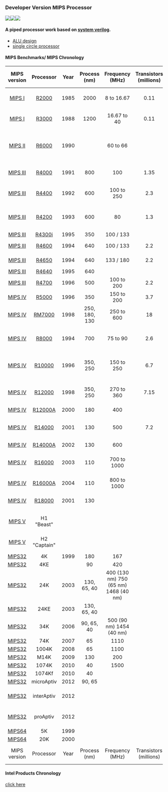 ### Developer Version MIPS Processor

![](https://img.shields.io/static/v1?label=&message=MIPS&color=orange&style=for-the-badge)![](https://img.shields.io/static/v1?label=&message=CPU&color=red&style=for-the-badge)![](https://img.shields.io/static/v1?label=&message=Yikun-works&color=black&style=for-the-badge)

#### A piped processor work based on [system verilog](https://en.wikipedia.org/wiki/SystemVerilog).

- [ALU design](https://github.com/ekonwang/MIPS-CPU-yikun/tree/master/ALU)
- [single circle processor](https://github.com/ekonwang/MIPS-CPU-yikun/tree/master/Single-Circle)

#### MIPS Benchmarks/ MIPS Chronology

|                    MIPS version                    |                          Processor                           | Year | Process (nm)  |            Frequency (MHz)            | Transistors (millions) | Die area (mm2) | Pin count | Power (W) |  Voltage (V)  |  D. cache (KB)  |  I. cache (KB)  | [MMU](https://en.wikipedia.org/wiki/Memory_management_unit) |        L2 cache         |   L3 cache    |                           Features                           |
| :------------------------------------------------: | :----------------------------------------------------------: | :--: | :-----------: | :-----------------------------------: | :--------------------: | :------------: | :-------: | :-------: | :-----------: | :-------------: | :-------------: | :---------------------------------------------------------: | :---------------------: | :-----------: | :----------------------------------------------------------: |
|   [MIPS I](https://en.wikipedia.org/wiki/MIPS_I)   | [R2000](https://en.wikipedia.org/wiki/R2000_(microprocessor)) | 1985 |     2000      |              8 to 16.67               |          0.11          |       80       |           |           |               |   64 external   |   64 external   |                                                             |         *none*          |    *none*     |                 5 stage pipelines, FPU: 2010                 |
|   [MIPS I](https://en.wikipedia.org/wiki/MIPS_I)   |         [R3000](https://en.wikipedia.org/wiki/R3000)         | 1988 |     1200      |              16.67 to 40              |          0.11          |       40       | 145, 172  |     4     |               | 32-256 external | 32-256 external |                                                             |     0-1 MB external     |    *none*     |                   same as R2000; FPU: 3010                   |
|  [MIPS II](https://en.wikipedia.org/wiki/MIPS_II)  |         [R6000](https://en.wikipedia.org/wiki/R6000)         | 1990 |               |               60 to 66                |                        |                |           |           |               |    external     |    external     |                                                             |         *none*          |    *none*     |      32-bit register size, 36-bit physical address, FPU      |
| [MIPS III](https://en.wikipedia.org/wiki/MIPS_III) |         [R4000](https://en.wikipedia.org/wiki/R4000)         | 1991 |      800      |                  100                  |          1.35          |      213       |    179    |    15     |       5       |        8        |        8        |                                                             | 128 KB to 4 MB external |    *none*     |                                                              |
| [MIPS III](https://en.wikipedia.org/wiki/MIPS_III) |         [R4400](https://en.wikipedia.org/wiki/R4400)         | 1992 |      600      |              100 to 250               |          2.3           |      186       |    179    |    15     |    5, 3.3     |       16        |       16        |                                                             | 128 KB to 4 MB external |    *none*     |                                                              |
| [MIPS III](https://en.wikipedia.org/wiki/MIPS_III) |         [R4200](https://en.wikipedia.org/wiki/R4200)         | 1993 |      600      |                  80                   |          1.3           |       81       |    179    |  1.8-2.0  |      3.3      |        8        |       16        |                                                             | 128 KB to 4 MB external |    *none*     | [scalar](https://en.wikipedia.org/wiki/Scalar_processor) design with a five-stage [classic RISC pipeline](https://en.wikipedia.org/wiki/Classic_RISC_pipeline) |
| [MIPS III](https://en.wikipedia.org/wiki/MIPS_III) |        [R4300i](https://en.wikipedia.org/wiki/R4300i)        | 1995 |      350      |               100 / 133               |                        |       45       |    120    |    2.2    |      3.3      |                 |                 |                                                             |                         |    *none*     |                                                              |
| [MIPS III](https://en.wikipedia.org/wiki/MIPS_III) |         [R4600](https://en.wikipedia.org/wiki/R4600)         | 1994 |      640      |               100 / 133               |          2.2           |       77       |    179    |    4.6    |       5       |       16        |       16        |                                                             |     512 KB external     |    *none*     |                                                              |
| [MIPS III](https://en.wikipedia.org/wiki/MIPS_III) |         [R4650](https://en.wikipedia.org/wiki/R4650)         | 1994 |      640      |               133 / 180               |          2.2           |       77       |    179    |    4.6    |       5       |       16        |       16        |                                                             |     512 KB external     |    *none*     |                                                              |
| [MIPS III](https://en.wikipedia.org/wiki/MIPS_III) |         [R4640](https://en.wikipedia.org/wiki/R4640)         | 1995 |      640      |                                       |                        |                |    179    |           |               |                 |                 |                                                             |                         |    *none*     |                                                              |
| [MIPS III](https://en.wikipedia.org/wiki/MIPS_III) |         [R4700](https://en.wikipedia.org/wiki/R4700)         | 1996 |      500      |              100 to 200               |          2.2           |                |    179    |           |               |       16        |       16        |                                                             |        External         |    *none*     |                                                              |
|  [MIPS IV](https://en.wikipedia.org/wiki/MIPS_IV)  |         [R5000](https://en.wikipedia.org/wiki/R5000)         | 1996 |      350      |              150 to 200               |          3.7           |       84       |    223    |    10     |      3.3      |       32        |       32        |                                                             |      1 MB external      |    *none*     |                                                              |
|  [MIPS IV](https://en.wikipedia.org/wiki/MIPS_IV)  |        [RM7000](https://en.wikipedia.org/wiki/R5000)         | 1998 | 250, 180, 130 |              250 to 600               |           18           |       91       |    304    | 10, 6, 3  | 3.3, 2.5, 1.5 |       16        |       16        |                                                             |     256 KB internal     | 1 MB external |                                                              |
|  [MIPS IV](https://en.wikipedia.org/wiki/MIPS_IV)  |         [R8000](https://en.wikipedia.org/wiki/R8000)         | 1994 |      700      |               75 to 90                |          2.6           |      299       |    591    |    30     |      3.3      |       16        |       16        |                                                             |      4 MB external      |    *none*     | [superscalar](https://en.wikipedia.org/wiki/Superscalar), up to 4 instructions per cycle |
|  [MIPS IV](https://en.wikipedia.org/wiki/MIPS_IV)  |        [R10000](https://en.wikipedia.org/wiki/R10000)        | 1996 |   350, 250    |              150 to 250               |          6.7           |      350       |    599    |    30     |      3.3      |       32        |       32        |                                                             | 512 KB – 16 MB external |    *none*     |                                                              |
|  [MIPS IV](https://en.wikipedia.org/wiki/MIPS_IV)  |        [R12000](https://en.wikipedia.org/wiki/R10000)        | 1998 |   350, 250    |              270 to 360               |          7.15          |      229       |    600    |    20     |       4       |       32        |       32        |                                                             | 512 KB – 16 MB external |    *none*     |               single-chip 4-issue superscalar                |
|  [MIPS IV](https://en.wikipedia.org/wiki/MIPS_IV)  |       [R12000A](https://en.wikipedia.org/wiki/R10000)        | 2000 |      180      |                  400                  |                        |                |           |           |               |                 |                 |                                                             |                         |    *none*     |                                                              |
|  [MIPS IV](https://en.wikipedia.org/wiki/MIPS_IV)  |        [R14000](https://en.wikipedia.org/wiki/R10000)        | 2001 |      130      |                  500                  |          7.2           |      204       |    527    |    17     |               |       32        |       32        |                                                             | 512 KB – 16 MB external |    *none*     |                                                              |
|  [MIPS IV](https://en.wikipedia.org/wiki/MIPS_IV)  |       [R14000A](https://en.wikipedia.org/wiki/R10000)        | 2002 |      130      |                  600                  |                        |                |           |    17     |               |       32        |       32        |                                                             |                         |    *none*     |                                                              |
|  [MIPS IV](https://en.wikipedia.org/wiki/MIPS_IV)  |        [R16000](https://en.wikipedia.org/wiki/R10000)        | 2003 |      110      |              700 to 1000              |                        |                |           |    20     |               |       64        |       64        |                                                             | 512 KB – 16 MB external |    *none*     |                                                              |
|  [MIPS IV](https://en.wikipedia.org/wiki/MIPS_IV)  |       [R16000A](https://en.wikipedia.org/wiki/R10000)        | 2004 |      110      |              800 to 1000              |                        |                |           |           |               |       64        |       64        |                                                             |                         |    *none*     |                                                              |
|  [MIPS IV](https://en.wikipedia.org/wiki/MIPS_IV)  |        [R18000](https://en.wikipedia.org/wiki/R10000)        | 2001 |      130      |                                       |                        |                |           |           |      1.2      |                 |                 |                                                             |          1 MB           |    *none*     |              was planned, but not manufactured               |
|   [MIPS V](https://en.wikipedia.org/wiki/MIPS_V)   |                          H1 "Beast"                          |      |               |                                       |                        |                |           |           |               |                 |                 |                                                             |                         |    *none*     |              was planned, but not manufactured               |
|   [MIPS V](https://en.wikipedia.org/wiki/MIPS_V)   |                         H2 "Captain"                         |      |               |                                       |                        |                |           |           |               |                 |                 |                                                             |                         |    *none*     |              was planned, but not manufactured               |
|   [MIPS32](https://en.wikipedia.org/wiki/MIPS32)   |                              4K                              | 1999 |      180      |                  167                  |                        |      2.5       |           |           |               |                 |                 |                                                             |                         |    *none*     |                                                              |
|   [MIPS32](https://en.wikipedia.org/wiki/MIPS32)   |                             4KE                              |      |      90       |                  420                  |                        |      1.2       |           |           |               |                 |                 |                                                             |                         |    *none*     |                                                              |
|   [MIPS32](https://en.wikipedia.org/wiki/MIPS32)   |                             24K                              | 2003 |  130, 65, 40  | 400 (130 nm) 750 (65 nm) 1468 (40 nm) |                        |      0.83      |           |           |               |     0 to 64     |     0 to 64     |                                                             |    4–16 MB external     |    *none*     |                                                              |
|   [MIPS32](https://en.wikipedia.org/wiki/MIPS32)   |                             24KE                             | 2003 |  130, 65, 40  |                                       |                        |                |           |           |               |                 |                 |                                                             |                         |    *none*     |                                                              |
|   [MIPS32](https://en.wikipedia.org/wiki/MIPS32)   |                             34K                              | 2006 |  90, 65, 40   |       500 (90 nm) 1454 (40 nm)        |                        |                |           |           |               |                 |                 |                                                             |                         |    *none*     |                                                              |
|   [MIPS32](https://en.wikipedia.org/wiki/MIPS32)   |                             74K                              | 2007 |      65       |                 1110                  |                        |      2.5       |           |           |               |     0 to 64     |     0 to 64     |                                                             |                         |    *none*     |                                                              |
|   [MIPS32](https://en.wikipedia.org/wiki/MIPS32)   |                            1004K                             | 2008 |      65       |                 1100                  |                        |      4.7       |           |           |               |     8 to 64     |     8 to 64     |                                                             |                         |    *none*     |                                                              |
|   [MIPS32](https://en.wikipedia.org/wiki/MIPS32)   |                             M14K                             | 2009 |      130      |                  200                  |                        |                |           |           |               |                 |                 |                                                             |                         |    *none*     |                          MicroMIPS                           |
|   [MIPS32](https://en.wikipedia.org/wiki/MIPS32)   |                            1074K                             | 2010 |      40       |                 1500                  |                        |                |           |           |               |                 |                 |                                                             |                         |    *none*     |                                                              |
|   [MIPS32](https://en.wikipedia.org/wiki/MIPS32)   |                            1074Kf                            | 2010 |      40       |                                       |                        |                |           |           |               |                 |                 |                                                             |                         |    *none*     |                        Floating point                        |
|   [MIPS32](https://en.wikipedia.org/wiki/MIPS32)   |                          microAptiv                          | 2012 |    90, 65     |                                       |                        |                |           |           |               |     8 to 64     |     8 to 64     |                                                             |                         |    *none*     |                                                              |
|   [MIPS32](https://en.wikipedia.org/wiki/MIPS32)   |                          interAptiv                          | 2012 |               |                                       |                        |                |           |           |               |     4 to 64     |     4 to 64     |                                                             |   up to 8 MB internal   |    *none*     |                                                              |
|   [MIPS32](https://en.wikipedia.org/wiki/MIPS32)   |                           proAptiv                           | 2012 |               |                                       |                        |                |           |           |               |    32 or 64     |    32 or 64     |                                                             |   up to 8 MB internal   |    *none*     |                                                              |
|   [MIPS64](https://en.wikipedia.org/wiki/MIPS64)   |                              5K                              | 1999 |               |                                       |                        |                |           |           |               |                 |                 |                                                             |                         |               |                                                              |
|   [MIPS64](https://en.wikipedia.org/wiki/MIPS64)   |                             20K                              | 2000 |               |                                       |                        |                |           |           |               |                 |                 |                                                             |                         |               |                                                              |
|                    MIPS version                    |                          Processor                           | Year | Process (nm)  |            Frequency (MHz)            | Transistors (millions) | Die area (mm2) | Pin count | Power (W) |  Voltage (V)  |  D. cache (KB)  |  I. cache (KB)  | [MMU](https://en.wikipedia.org/wiki/Memory_management_unit) |        L2 cache         |   L3 cache    |                           Features                           |

#### Intel Products Chronology

[click here](https://uem.edu.in/uem-jaipur-blog/timeline-and-generations-of-intel-processor/)

